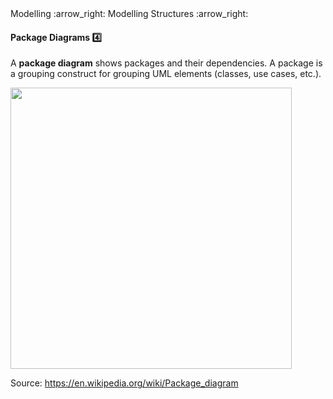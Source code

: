 <link rel="stylesheet" href="{{baseUrl}}/css/textbook.css">

<div class="website-content">

<div id="path">Modelling :arrow_right: Modelling Structures :arrow_right:</div>

<div id="title">

#### Package Diagrams :four:

</div>

<div id="body">

A **package diagram** shows packages and their dependencies. A package is a grouping construct for grouping UML elements (classes, use cases, etc.).

<img src="{{baseUrl}}/modelling/modellingStructures/packageDiagrams/images/diagram.png" height="450" />
<p/>

Source: https://en.wikipedia.org/wiki/Package_diagram

</div>

</div>
